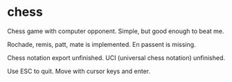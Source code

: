 # chess


Chess game with computer opponent. Simple, but good enough to beat me.

Rochade, remis, patt, mate is implemented.
En passent is missing.

Chess notation export unfinished.
UCI (universal chess notation) unfinished.


Use ESC to quit. Move with cursor keys and enter.
